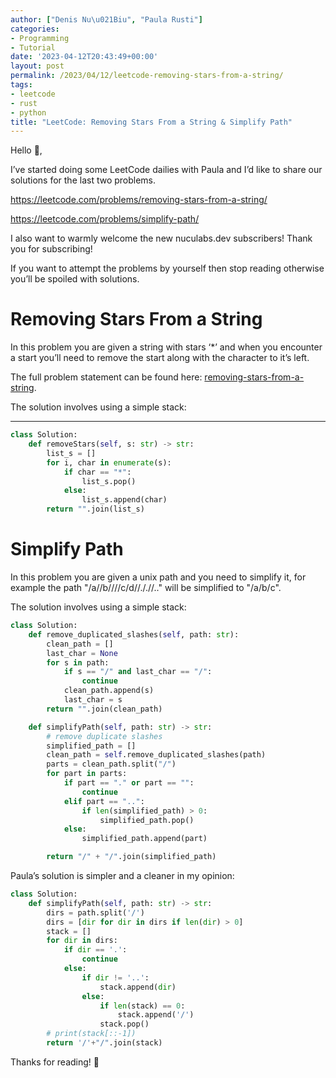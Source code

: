 ```yaml
---
author: ["Denis Nu\u021Biu", "Paula Rusti"]
categories:
- Programming
- Tutorial
date: '2023-04-12T20:43:49+00:00'
layout: post
permalink: /2023/04/12/leetcode-removing-stars-from-a-string/
tags:
- leetcode
- rust
- python
title: "LeetCode: Removing Stars From a String & Simplify Path"
---
```


Hello 👋,

I’ve started doing some LeetCode dailies with Paula and I’d like to share our solutions for the last two problems.

https://leetcode.com/problems/removing-stars-from-a-string/

https://leetcode.com/problems/simplify-path/

I also want to warmly welcome the new nuculabs.dev subscribers! Thank you for subscribing!

If you want to attempt the problems by yourself then stop reading otherwise you’ll be spoiled with solutions.

# Removing Stars From a String

In this problem you are given a string with stars ‘*’ and when you encounter a start you’ll need to remove the start along with the character to it’s left.

The full problem statement can be found here: [removing-stars-from-a-string](https://leetcode.com/problems/removing-stars-from-a-string/).

The solution involves using a simple stack:

---

```python
class Solution:
    def removeStars(self, s: str) -> str:
        list_s = []
        for i, char in enumerate(s):
            if char == "*":
                list_s.pop()
            else:
                list_s.append(char)
        return "".join(list_s)
```

# Simplify Path

In this problem you are given a unix path and you need to simplify it, for example the path "/a//b////c/d//././/.." will be simplified to "/a/b/c".

The solution involves using a simple stack:

```python
class Solution:
    def remove_duplicated_slashes(self, path: str):
        clean_path = []
        last_char = None
        for s in path:
            if s == "/" and last_char == "/":
                continue
            clean_path.append(s)
            last_char = s
        return "".join(clean_path)

    def simplifyPath(self, path: str) -> str:
        # remove duplicate slashes
        simplified_path = []
        clean_path = self.remove_duplicated_slashes(path)
        parts = clean_path.split("/")
        for part in parts:
            if part == "." or part == "":
                continue
            elif part == "..":
                if len(simplified_path) > 0:
                    simplified_path.pop()
            else:
                simplified_path.append(part)

        return "/" + "/".join(simplified_path)
```

Paula’s solution is simpler and a cleaner in my opinion:

```python
class Solution:
    def simplifyPath(self, path: str) -> str:
        dirs = path.split('/')
        dirs = [dir for dir in dirs if len(dir) > 0]
        stack = []
        for dir in dirs:
            if dir == '.':
                continue
            else:
                if dir != '..':
                    stack.append(dir)
                else:
                    if len(stack) == 0:
                        stack.append('/')
                    stack.pop()
        # print(stack[::-1])
        return '/'+"/".join(stack)
```

Thanks for reading! 🍻